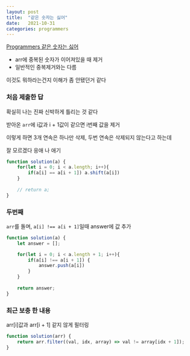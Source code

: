 ```yaml
---
layout: post
title:  "같은 숫자는 싫어"
date:   2021-10-31
categories: programmers
---
```

[Programmers 같은 숫자는 싫어](https://programmers.co.kr/learn/courses/30/lessons/12906?language=javascript)

- arr에 중복된 숫자가 이어져있을 때 제거
- 일반적인 중복제거와는 다름

이것도 뭐하라는건지 이해가 좀 안됐던거 같다

### 처음 제출한 답

확실히 나는 진짜 신박하게 틀리는 것 같다

받아온 `arr`에 i값과 i + 1값이 같으면 i번째 값을 제거

이렇게 하면 3개 연속은 하나만 삭제, 두번 연속은 삭제되지 않는다고 하는데

잘 모르겠다 응애 나 애기

```js
function solution(a) { 
    for(let i = 0; i < a.length; i++){
        if(a[i] == a[i + 1]) a.shift(a[i])
    }
    
    // return a;
}
```


### 두번째 

`arr`를 돌며, `a[i] !== a[i + 1]`일때 answer에 값 추가

```js
function solution(a) { 
    let answer = [];

    for(let i = 0; i < a.length + 1; i++){
        if(a[i] !== a[i + 1]) {
            answer.push(a[i])
        }
    }
    
    return answer;
}
```

### 최근 보충 한 내용

arr[i]값과 arr[i + 1] 같지 않게 필터링
```js
function solution(arr) {
    return arr.filter((val, idx, array) => val != array[idx + 1]);
}
```
